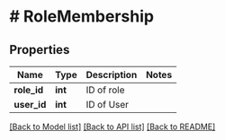 # # RoleMembership

## Properties

Name | Type | Description | Notes
------------ | ------------- | ------------- | -------------
**role_id** | **int** | ID of role | 
**user_id** | **int** | ID of User | 

[[Back to Model list]](../../README.md#documentation-for-models) [[Back to API list]](../../README.md#documentation-for-api-endpoints) [[Back to README]](../../README.md)


